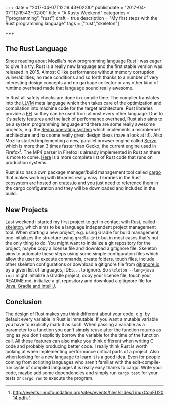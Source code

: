 +++
date = "2017-04-07T12:19:43+02:00"
publishdate = "2017-04-07T12:19:43+02:00"
title = "A Rusty Weekend"
categories = ["programming", "rust"]
draft = true
description = "My first steps with the Rust programming language"
tags = ["rust","skeleton"]

+++
## The Rust Language

Since reading about Mozilla's new programming language [Rust](https://www.rust-lang.org/) I was eager to give it a try. Rust is a really new language and the first stable version was released in 2015.
Almost C like performance without memory corruption vulnerabilities, no race conditions and so forth thanks to a number of very interesting design concepts
and no garbage collector or any other kind of runtime overhead made that language sound really awesome.

In Rust all safety checks are done in compile time. The compiler translates into the [LLVM](https://en.wikipedia.org/wiki/LLVM) meta language which then takes care 
of the optimization and compilation into machine code for the target architecture. Rust libraries provide a [FFI](https://en.wikipedia.org/wiki/Foreign_function_interface) 
so they can be used from almost every other language. Due to it's safety features and the lack of performance overhead, Rust also aims to be a system programming language and there are 
some really awesome projects, e.g. the [Redox operating system](https://www.redox-os.org/) which implements a microkernel architecture and has some really great design ideas (have a look at it!).
Also Mozilla started implementing a new, parallel browser engine called [Servo](https://servo.org/) which is more than 3 times faster than Gecko, the current engine used in Firefox[^servo]. 
The MP4 parser in Firefox is already implemented in Rust an there is more to come. [Here](https://www.rust-lang.org/en-US/friends.html) is a more complete list of Rust code that runs on production systems.

Rust also has a own package manager/build management tool called [cargo](https://github.com/rust-lang/cargo) that makes working with libraries really easy. 
Libraries in the Rust ecosystem are hosted on [crates.io](https://crates.io/) and you just need to reference them in the cargo configuration and they will be downloaded and included in the build.

## New Projects

Last weekend i started my first project to get in contact with Rust, called [skeleton](https://github.com/ntzwrk/skeleton/), which aims to be a language independent project management tool. When starting a new project, e.g. using 
Gradle for build management, one initializes the structure using `gradle init` but in most cases that's not the only thing to do. You might want to initialize a git repository for the project, maybe copy a license file 
and download a gitignore file. Skeleton aims to automate these steps using some simple configuration files which allow the user to execute commands, create folders, touch files, include other skeleton configurations 
or download a gitignore file from [gitignore.io](https://gitignore.io) by a given list of languages, IDEs, ... to ignore. So `skeleton --lang=java init` might initialize a Gradle project, copy your license file, touch your 
README.md, initialize a git repository and download a gitignore file for [Java, Gradle and IntelliJ](https://www.gitignore.io/api/java%2Cgradle%2Cintellij).

## Conclusion

The design of Rust makes you think different about your code, e.g. by default every variable in Rust is immutable. If you want a mutable variable you have to explicitly mark it as such. When passing a variable as a parameter to 
a function you can't simply reuse after the function returns as long as you don't explicitly borrow the variable for the time of the function call. All these features can also make you think different when writing C code 
and probably producing better code. I really think Rust is worth looking at when implementing performance critical parts of a project. Also when looking for a new language to learn it is a good idea. 
Even for people coming from scripting languages who aren't familiar with the edit-compile-run cycle of compiled languages it is really easy thanks to cargo. 
Write your code, maybe add some dependencies and simply run `cargo test` for your tests or `cargo run` to execute the program.


[^servo]: http://events.linuxfoundation.org/sites/events/files/slides/LinuxConEU2014.pdf
